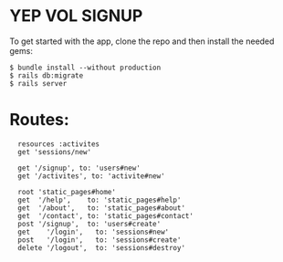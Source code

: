# YEP VOL SIGNUP

To get started with the app, clone the repo and then install the needed gems:

```
$ bundle install --without production
$ rails db:migrate
$ rails server
```
# Routes:

```
  resources :activites
  get 'sessions/new'

  get '/signup', to: 'users#new'
  get '/activites', to: 'activite#new'

  root 'static_pages#home'
  get  '/help',    to: 'static_pages#help'
  get  '/about',   to: 'static_pages#about'
  get  '/contact', to: 'static_pages#contact'
  post '/signup',  to: 'users#create'
  get    '/login',   to: 'sessions#new'
  post   '/login',   to: 'sessions#create'
  delete '/logout',  to: 'sessions#destroy'
  ```
